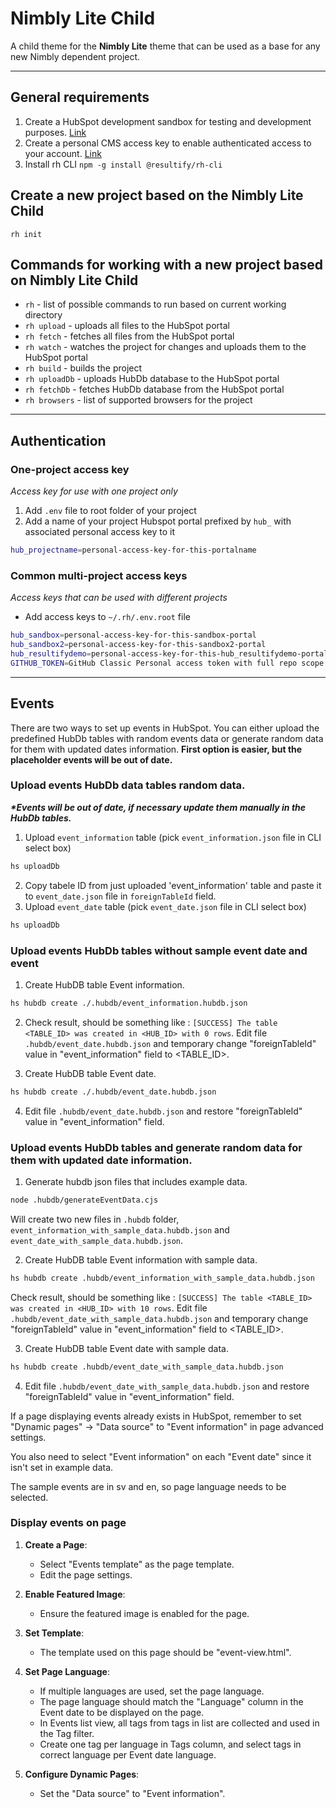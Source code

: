# Nimbly Lite Child
A child theme for the **Nimbly Lite** theme that can be used as a base for any new Nimbly dependent project.
***

## General requirements
1. Create a HubSpot development sandbox for testing and development purposes. [Link](https://app.hubspot.com/signup-hubspot/cms-developers)
2. Create a personal CMS access key to enable authenticated access to your account. [Link](https://app.hubspot.com/l/personal-access-key)
3. Install rh CLI `npm -g install @resultify/rh-cli`

## Create a new project based on the Nimbly Lite Child
`rh init`

## Commands for working with a new project based on Nimbly Lite Child
- `rh` - list of possible commands to run based on current working directory
- `rh upload` - uploads all files to the HubSpot portal
- `rh fetch` - fetches all files from the HubSpot portal
- `rh watch` - watches the project for changes and uploads them to the HubSpot portal
- `rh build` - builds the project
- `rh uploadDb` - uploads HubDb database to the HubSpot portal
- `rh fetchDb` - fetches HubDb database from the HubSpot portal
- `rh browsers` - list of supported browsers for the project

***

## Authentication

### One-project access key
*Access key for use with one project only*
1. Add `.env` file to root folder of your project
2. Add a name of your project Hubspot portal prefixed by `hub_` with associated personal access key to it
```bash
hub_projectname=personal-access-key-for-this-portalname
```
### Common multi-project access keys
*Access keys that can be used with different projects*
- Add access keys to `~/.rh/.env.root` file
```bash
hub_sandbox=personal-access-key-for-this-sandbox-portal
hub_sandbox2=personal-access-key-for-this-sandbox2-portal
hub_resultifydemo=personal-access-key-for-this-hub_resultifydemo-portal
GITHUB_TOKEN=GitHub Classic Personal access token with full repo scope is required
```
***

## Events

There are two ways to set up events in HubSpot. You can either upload the predefined HubDb tables with random events data or generate random data for them with updated dates information.
**First option is easier, but the placeholder events will be out of date.**

### Upload events HubDb data tables random data.
__*\*Events will be out of date, if necessary update them manually in the HubDb tables.*__

1. Upload `event_information` table (pick `event_information.json` file in CLI select box)
```bash
hs uploadDb
```
2. Copy tabele ID from just uploaded 'event_information' table and paste it to `event_date.json` file in `foreignTableId` field.
3. Upload `event_date` table (pick `event_date.json` file in CLI select box)
```bash
hs uploadDb
```

### Upload events HubDb tables without sample event date and event

1. Create HubDB table Event information.

```bash
hs hubdb create ./.hubdb/event_information.hubdb.json
```

2. Check result, should be something like : `[SUCCESS] The table <TABLE_ID> was created in <HUB_ID> with 0 rows`.
Edit file `.hubdb/event_date.hubdb.json` and temporary change "foreignTableId" value in "event_information" field to <TABLE_ID>.

3. Create HubDB table Event date.

```bash
hs hubdb create ./.hubdb/event_date.hubdb.json
```

4. Edit file `.hubdb/event_date.hubdb.json` and restore "foreignTableId" value in "event_information" field.


### Upload events HubDb tables and generate random data for them with updated date information.


1. Generate hubdb json files that includes example data.

```bash
node .hubdb/generateEventData.cjs
```

Will create two new files in `.hubdb` folder, `event_information_with_sample_data.hubdb.json` and `event_date_with_sample_data.hubdb.json`.

2. Create HubDB table Event information with sample data.

```bash
hs hubdb create .hubdb/event_information_with_sample_data.hubdb.json
```

Check result, should be something like : `[SUCCESS] The table <TABLE_ID> was created in <HUB_ID> with 10 rows`.
Edit file `.hubdb/event_date_with_sample_data.hubdb.json` and temporary change "foreignTableId" value in "event_information" field to <TABLE_ID>.

3. Create HubDB table Event date with sample data.

```bash
hs hubdb create .hubdb/event_date_with_sample_data.hubdb.json
```

4. Edit file `.hubdb/event_date_with_sample_data.hubdb.json` and restore "foreignTableId" value in "event_information" field.


If a page displaying events already exists in HubSpot, remember to set "Dynamic pages" -> "Data source" to "Event information" in page advanced settings.

You also need to select "Event information" on each "Event date" since it isn't set in example data.

The sample events are in sv and en, so page language needs to be selected.


### Display events on page

1. **Create a Page**:
   - Select "Events template" as the page template.
   - Edit the page settings.

2. **Enable Featured Image**:
   - Ensure the featured image is enabled for the page.

3. **Set Template**:
   - The template used on this page should be "event-view.html".

4. **Set Page Language**:
   - If multiple languages are used, set the page language.
   - The page language should match the "Language" column in the Event date to be displayed on the page.
   - In Events list view, all tags from tags in list are collected and used in the Tag filter.
   - Create one tag per language in Tags column, and select tags in correct language per Event date language.

5. **Configure Dynamic Pages**:
   - Set the "Data source" to "Event information".

